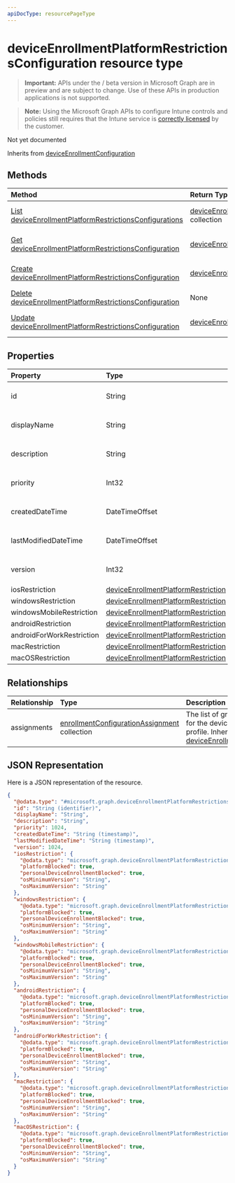 ```yaml
---
apiDocType: resourcePageType
---
```

# deviceEnrollmentPlatformRestrictionsConfiguration resource type

> **Important:** APIs under the / beta version in Microsoft Graph are in preview and are subject to change. Use of these APIs in production applications is not supported.

> **Note:** Using the Microsoft Graph APIs to configure Intune controls and policies still requires that the Intune service is [correctly licensed](https://go.microsoft.com/fwlink/?linkid=839381) by the customer.

Not yet documented

Inherits from [deviceEnrollmentConfiguration](../resources/intune_onboarding_deviceenrollmentconfiguration.md)

## Methods
|Method|Return Type|Description|
|:---|:---|:---|
|[List deviceEnrollmentPlatformRestrictionsConfigurations](../api/intune_onboarding_deviceenrollmentplatformrestrictionsconfiguration_list.md)|[deviceEnrollmentPlatformRestrictionsConfiguration](../resources/intune_onboarding_deviceenrollmentplatformrestrictionsconfiguration.md) collection|List properties and relationships of the [deviceEnrollmentPlatformRestrictionsConfiguration](../resources/intune_onboarding_deviceenrollmentplatformrestrictionsconfiguration.md) objects.|
|[Get deviceEnrollmentPlatformRestrictionsConfiguration](../api/intune_onboarding_deviceenrollmentplatformrestrictionsconfiguration_get.md)|[deviceEnrollmentPlatformRestrictionsConfiguration](../resources/intune_onboarding_deviceenrollmentplatformrestrictionsconfiguration.md)|Read properties and relationships of the [deviceEnrollmentPlatformRestrictionsConfiguration](../resources/intune_onboarding_deviceenrollmentplatformrestrictionsconfiguration.md) object.|
|[Create deviceEnrollmentPlatformRestrictionsConfiguration](../api/intune_onboarding_deviceenrollmentplatformrestrictionsconfiguration_create.md)|[deviceEnrollmentPlatformRestrictionsConfiguration](../resources/intune_onboarding_deviceenrollmentplatformrestrictionsconfiguration.md)|Create a new [deviceEnrollmentPlatformRestrictionsConfiguration](../resources/intune_onboarding_deviceenrollmentplatformrestrictionsconfiguration.md) object.|
|[Delete deviceEnrollmentPlatformRestrictionsConfiguration](../api/intune_onboarding_deviceenrollmentplatformrestrictionsconfiguration_delete.md)|None|Deletes a [deviceEnrollmentPlatformRestrictionsConfiguration](../resources/intune_onboarding_deviceenrollmentplatformrestrictionsconfiguration.md).|
|[Update deviceEnrollmentPlatformRestrictionsConfiguration](../api/intune_onboarding_deviceenrollmentplatformrestrictionsconfiguration_update.md)|[deviceEnrollmentPlatformRestrictionsConfiguration](../resources/intune_onboarding_deviceenrollmentplatformrestrictionsconfiguration.md)|Update the properties of a [deviceEnrollmentPlatformRestrictionsConfiguration](../resources/intune_onboarding_deviceenrollmentplatformrestrictionsconfiguration.md) object.|

## Properties
|Property|Type|Description|
|:---|:---|:---|
|id|String|Not yet documented Inherited from [deviceEnrollmentConfiguration](../resources/intune_onboarding_deviceenrollmentconfiguration.md)|
|displayName|String|Not yet documented Inherited from [deviceEnrollmentConfiguration](../resources/intune_onboarding_deviceenrollmentconfiguration.md)|
|description|String|Not yet documented Inherited from [deviceEnrollmentConfiguration](../resources/intune_onboarding_deviceenrollmentconfiguration.md)|
|priority|Int32|Not yet documented Inherited from [deviceEnrollmentConfiguration](../resources/intune_onboarding_deviceenrollmentconfiguration.md)|
|createdDateTime|DateTimeOffset|Not yet documented Inherited from [deviceEnrollmentConfiguration](../resources/intune_onboarding_deviceenrollmentconfiguration.md)|
|lastModifiedDateTime|DateTimeOffset|Not yet documented Inherited from [deviceEnrollmentConfiguration](../resources/intune_onboarding_deviceenrollmentconfiguration.md)|
|version|Int32|Not yet documented Inherited from [deviceEnrollmentConfiguration](../resources/intune_onboarding_deviceenrollmentconfiguration.md)|
|iosRestriction|[deviceEnrollmentPlatformRestriction](../resources/intune_onboarding_deviceenrollmentplatformrestriction.md)|Not yet documented|
|windowsRestriction|[deviceEnrollmentPlatformRestriction](../resources/intune_onboarding_deviceenrollmentplatformrestriction.md)|Not yet documented|
|windowsMobileRestriction|[deviceEnrollmentPlatformRestriction](../resources/intune_onboarding_deviceenrollmentplatformrestriction.md)|Not yet documented|
|androidRestriction|[deviceEnrollmentPlatformRestriction](../resources/intune_onboarding_deviceenrollmentplatformrestriction.md)|Not yet documented|
|androidForWorkRestriction|[deviceEnrollmentPlatformRestriction](../resources/intune_onboarding_deviceenrollmentplatformrestriction.md)|Not yet documented|
|macRestriction|[deviceEnrollmentPlatformRestriction](../resources/intune_onboarding_deviceenrollmentplatformrestriction.md)|Not yet documented|
|macOSRestriction|[deviceEnrollmentPlatformRestriction](../resources/intune_onboarding_deviceenrollmentplatformrestriction.md)|Not yet documented|

## Relationships
|Relationship|Type|Description|
|:---|:---|:---|
|assignments|[enrollmentConfigurationAssignment](../resources/intune_onboarding_enrollmentconfigurationassignment.md) collection|The list of group assignments for the device configuration profile. Inherited from [deviceEnrollmentConfiguration](../resources/intune_onboarding_deviceenrollmentconfiguration.md)|

## JSON Representation
Here is a JSON representation of the resource.
<!-- {
  "blockType": "resource",
  "keyProperty": "id",
  "@odata.type": "microsoft.graph.deviceEnrollmentPlatformRestrictionsConfiguration"
}
-->
``` json
{
  "@odata.type": "#microsoft.graph.deviceEnrollmentPlatformRestrictionsConfiguration",
  "id": "String (identifier)",
  "displayName": "String",
  "description": "String",
  "priority": 1024,
  "createdDateTime": "String (timestamp)",
  "lastModifiedDateTime": "String (timestamp)",
  "version": 1024,
  "iosRestriction": {
    "@odata.type": "microsoft.graph.deviceEnrollmentPlatformRestriction",
    "platformBlocked": true,
    "personalDeviceEnrollmentBlocked": true,
    "osMinimumVersion": "String",
    "osMaximumVersion": "String"
  },
  "windowsRestriction": {
    "@odata.type": "microsoft.graph.deviceEnrollmentPlatformRestriction",
    "platformBlocked": true,
    "personalDeviceEnrollmentBlocked": true,
    "osMinimumVersion": "String",
    "osMaximumVersion": "String"
  },
  "windowsMobileRestriction": {
    "@odata.type": "microsoft.graph.deviceEnrollmentPlatformRestriction",
    "platformBlocked": true,
    "personalDeviceEnrollmentBlocked": true,
    "osMinimumVersion": "String",
    "osMaximumVersion": "String"
  },
  "androidRestriction": {
    "@odata.type": "microsoft.graph.deviceEnrollmentPlatformRestriction",
    "platformBlocked": true,
    "personalDeviceEnrollmentBlocked": true,
    "osMinimumVersion": "String",
    "osMaximumVersion": "String"
  },
  "androidForWorkRestriction": {
    "@odata.type": "microsoft.graph.deviceEnrollmentPlatformRestriction",
    "platformBlocked": true,
    "personalDeviceEnrollmentBlocked": true,
    "osMinimumVersion": "String",
    "osMaximumVersion": "String"
  },
  "macRestriction": {
    "@odata.type": "microsoft.graph.deviceEnrollmentPlatformRestriction",
    "platformBlocked": true,
    "personalDeviceEnrollmentBlocked": true,
    "osMinimumVersion": "String",
    "osMaximumVersion": "String"
  },
  "macOSRestriction": {
    "@odata.type": "microsoft.graph.deviceEnrollmentPlatformRestriction",
    "platformBlocked": true,
    "personalDeviceEnrollmentBlocked": true,
    "osMinimumVersion": "String",
    "osMaximumVersion": "String"
  }
}
```





